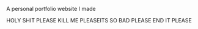 A personal portfolio website I made

HOLY SHIT PLEASE KILL ME PLEASEITS SO BAD PLEASE END IT PLEASE
